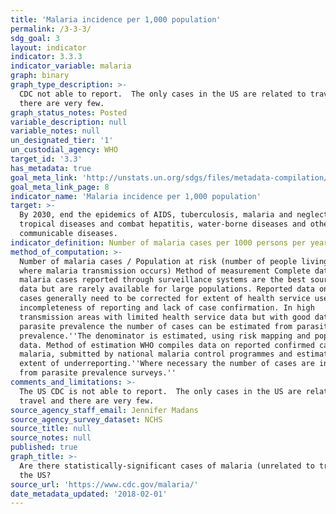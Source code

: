 ```yaml
---
title: 'Malaria incidence per 1,000 population'
permalink: /3-3-3/
sdg_goal: 3
layout: indicator
indicator: 3.3.3
indicator_variable: malaria
graph: binary
graph_type_description: >-
  CDC not able to report.  The only cases in the US are related to travel and
  there are very few.
graph_status_notes: Posted
variable_description: null
variable_notes: null
un_designated_tier: '1'
un_custodial_agency: WHO
target_id: '3.3'
has_metadata: true
goal_meta_link: 'http://unstats.un.org/sdgs/files/metadata-compilation/Metadata-Goal-3.pdf'
goal_meta_link_page: 8
indicator_name: 'Malaria incidence per 1,000 population'
target: >-
  By 2030, end the epidemics of AIDS, tuberculosis, malaria and neglected
  tropical diseases and combat hepatitis, water-borne diseases and other
  communicable diseases.
indicator_definition: Number of malaria cases per 1000 persons per year.
method_of_computation: >-
  Number of malaria cases / Population at risk (number of people living in areas
  where malaria transmission occurs) Method of measurement Complete data on
  malaria cases reported through surveillance systems are the best source of
  data but are rarely available for large populations. Reported data on malaria
  cases generally need to be corrected for extent of health service use,
  incompleteness of reporting and lack of case confirmation. In high
  transmission areas with limited health service data but with good data on
  parasite prevalence the number of cases can be estimated from parasite
  prevalence.''The denominator is estimated, using risk mapping and population
  data. Method of estimation WHO compiles data on reported confirmed cases of
  malaria, submitted by national malaria control programmes and estimates the
  extent of underreporting.''Where necessary the number of cases are inferred
  from parasite prevalence surveys.''
comments_and_limitations: >-
  The US CDC is not able to report.  The only cases in the US are related to
  travel and there are very few.
source_agency_staff_email: Jennifer Madans
source_agency_survey_dataset: NCHS
source_title: null
source_notes: null
published: true
graph_title: >-
  Are there statistically-significant cases of malaria (unrelated to travel) in
  the US?
source_url: 'https://www.cdc.gov/malaria/'
date_metadata_updated: '2018-02-01'
---
```

